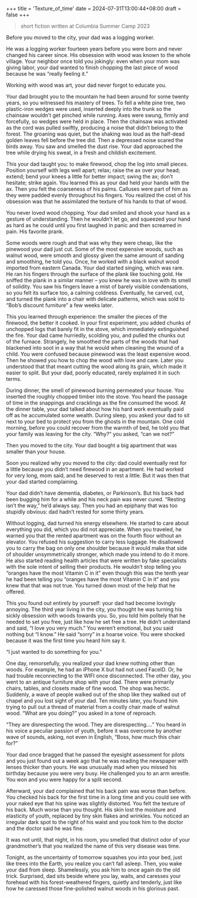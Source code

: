 +++
title = 'Texture_of_time'
date = 2024-07-31T13:00:44+08:00
draft = false
+++

> short fiction written at Columbia Summer Camp 2023


Before you moved to the city, your dad was a logging worker. 

He was a logging worker fourteen years before you were born and never changed his career since. His obsession with wood was known to the whole village. Your neighbor once told you jokingly: even when your mom was giving labor, your dad wanted to finish chopping the last piece of wood because he was “really feeling it.”

Working with wood was art, your dad never forgot to educate you. 

Your dad brought you to the mountain he had been around for some twenty years, so you witnessed his mastery of trees. To fell a white pine tree, two plastic-iron wedges were used, inserted deeply into the trunk so the chainsaw wouldn’t get pinched while running. Axes were swung, firmly and forcefully, so wedges were held in place. Then the chainsaw was activated as the cord was pulled swiftly, producing a noise that didn’t belong to the forest. The groaning was quiet, but the shaking was loud as the half-dead golden leaves fell before the tree did. Then a depressed noise scared the birds away. You saw and smelled the dust rise. Your dad approached the tree while drying his sweat, in a fresh and childish excitement.

This your dad taught you: to make firewood, chop the log into small pieces. Position yourself with legs well apart; relax; raise the ax over your head; extend; bend your knees a little for better impact; swing the ax; don’t hesitate; strike again. You learned this as your dad held your hands with the ax. Then you felt the coarseness of his palms. Calluses were part of him as they were padded evenly throughout his fingers. You realized the cost of his obsession was that he assimilated the texture of his hands to that of wood. 

You never loved wood chopping. Your dad smiled and shook your hand as a gesture of understanding. Then he wouldn’t let go, and squeezed your hand as hard as he could until you first laughed in panic and then screamed in pain. His favorite prank.  

Some woods were rough and that was why they were cheap, like the pinewood your dad just cut. Some of the most expensive woods, such as walnut wood, were smooth and glossy given the same amount of sanding and smoothing, he told you. Once, he worked with a black walnut wood imported from eastern Canada. Your dad started singing, which was rare. He ran his fingers through the surface of the plank like touching gold. He sniffed the plank in a similar manner – you knew he was in love with its smell of solidity. You saw his fingers leave a mist of barely visible condensations, so you felt its surface too, a calming coldness. Eventually, he carved, cut, and turned the plank into a chair with delicate patterns, which was sold to “Bob’s discount furniture” a few weeks later.

This you learned through experience: the smaller the pieces of the firewood, the better it cooked. In your first experiment, you added chunks of unchopped logs that barely fit in the stove, which immediately extinguished the fire. Your dad came hurriedly, scolding you, and pulled the chunks out of the furnace. Strangely, he smoothed the parts of the woods that had blackened into soot in a way that he would when cleaning the wound of a child. You were confused because pinewood was the least expensive wood. Then he showed you how to chop the wood with love and care. Later you understood that that meant cutting the wood along its grain, which made it easier to split. But your dad, poorly educated, rarely explained it in such terms. 

During dinner, the smell of pinewood burning permeated your house. You inserted the roughly chopped timber into the stove. You heard the passage of time in the snappings and cracklings as the fire consumed the wood. At the dinner table, your dad talked about how his hard work eventually paid off as he accumulated some wealth. During sleep, you asked your dad to sit next to your bed to protect you from the ghosts in the mountain. One cold morning, before you could recover from the warmth of bed, he told you that your family was leaving for the city. “Why?” you asked, “can we not?”

Then you moved to the city. Your dad bought a big apartment that was smaller than your house. 

Soon you realized why you moved to the city: dad could eventually rest for a little because you didn’t need firewood in an apartment. He had worked for very long, mom said, and he deserved to rest a little. But it was then that your dad started complaining.

Your dad didn’t have dementia, diabetes, or Parkinson’s. But his back had been bugging him for a while and his neck pain was never cured. “Resting isn’t the way,” he’d always say. Then you had an epiphany that was too stupidly obvious: dad hadn’t rested for some thirty years.

Without logging, dad turned his energy elsewhere. He started to care about everything you did, which you did not appreciate. When you traveled, he warned you that the rented apartment was on the fourth floor without an elevator. You refused his suggestion to carry less luggage. He disallowed you to carry the bag on only one shoulder because it would make that side of shoulder unsymmetrically stronger, which made you intend to do it more. He also started reading health articles that were written by fake specialists with the sole intent of selling their products. He wouldn’t stop telling you “oranges have the most Vitamin C in it” even though this was the tenth year he had been telling you “oranges have the most Vitamin C in it” and you knew that that was not true. You turned down most of the help that he offered.

This you found out entirely by yourself: your dad had become lovingly annoying. The third year living in the city, you thought he was turning his sickly obsession with woods towards you. So, you told him politely that he needed to set you free, just like how he set free a tree. He didn’t understand and said, “I love you very much.” You weren’t emotional, but you said nothing but “I know.” He said “sorry” in a hoarse voice. You were shocked because it was the first time you heard him say it. 

“I just wanted to do something for you.”

One day, remorsefully, you realized your dad knew nothing other than woods. For example, he had an iPhone X but had not used FaceID. Or, he had trouble reconnecting to the WIFI once disconnected. The other day, you went to an antique furniture shop with your dad. There were primarily chairs, tables, and closets made of fine wood. The shop was hectic. Suddenly, a wave of people walked out of the shop like they walked out of chapel and you lost sight of your dad. Ten minutes later, you found him trying to pull out a thread of material from a costly chair made of walnut wood. “What are you doing?” you asked in a tone of reproach.

“They are disrespecting the wood. They are disrespecting….” You heard in his voice a peculiar passion of youth, before it was overcome by another wave of sounds, asking, not even in English, “Boss, how much this chair for?”

Your dad once bragged that he passed the eyesight assessment for pilots and you just found out a week ago that he was reading the newspaper with lenses thicker than yours. He was unusually mad when you missed his birthday because you were very busy. He challenged you to an arm wrestle. You won and you were happy for a split second.

Afterward, your dad complained that his back pain was worse than before. You checked his back for the first time in a long time and you could see with your naked eye that his spine was slightly distorted. You felt the texture of his back. Much worse than you thought. His skin lost the moisture and elasticity of youth, replaced by tiny skin flakes and wrinkles. You noticed an irregular dark spot to the right of his waist and you took him to the doctor and the doctor said he was fine.

It was not until, that night, in his room, you smelled that distinct odor of your grandmother’s that you realized the name of this very disease was time.

Tonight, as the uncertainty of tomorrow squashes you into your bed, just like trees into the Earth, you realize you can’t fall asleep. Then, you wake your dad from sleep. Shamelessly, you ask him to once again do the old trick. Surprised, dad sits beside where you lay, waits, and caresses your forehead with his forest-weathered fingers, quietly and tenderly, just like how he caressed those fine-polished walnut woods in his glorious past.

